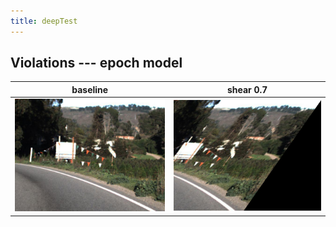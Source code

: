 ```yaml
---
title: deepTest
---
```


## Violations --- epoch model

| baseline                                         | shear 0.7                                                  |
| -------------                                    | -------------                                              |
| <img src="./epoch_violations/1479425605715851115.jpg" width="300"> | <img src="./epoch_violations/1479425605715851115_shear_0.7.jpg" width="300">  |





